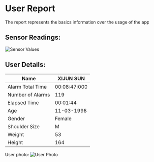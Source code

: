 # User Report
The report represents the basics information over the usage of the app
## Sensor Readings:
![Sensor Values](C:\Users\icadmin\PostureResearchProject\gui/data/img/graphs/graph_20240819105242_2.png)
## User Details:
| Name | XIJUN  SUN |
| --- | --- |
| Alarm Total Time | 00:08:47:000 |
| Number of Alarms | 119 |
| Elapsed Time | 00:01:44 |
| Age | 11-03-1998 |
| Gender | Female |
| Shoulder Size | M |
| Weight | 53 |
| Height | 164 |
User photo:
![User Photo]()
